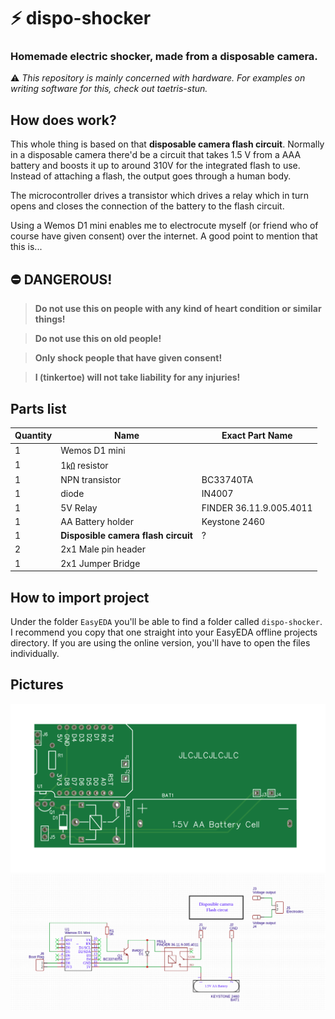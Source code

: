 # ⚡ dispo-shocker

### Homemade electric shocker, made from a disposable camera.

⚠ *This repository is mainly concerned with hardware. For examples on writing software for this, check out taetris-stun.*

## How does work?

This whole thing is based on that **disposable camera flash circuit**. Normally in a disposable camera there'd be a circuit that takes 1.5 V from a AAA battery and boosts it up to around 310V for the integrated flash to use. Instead of attaching a flash, the output goes through a human body.

The microcontroller drives a transistor which drives a relay which in turn opens and closes the connection of the battery to the flash circuit.

Using a Wemos D1 mini enables me to electrocute myself (or friend who of course have given consent) over the internet. A good point to mention that this is...

## ⛔ DANGEROUS!

> **Do not use this on people with any kind of heart condition or similar things!**

> **Do not use this on old people!**

> **Only shock people that have given consent!**

> **I (tinkertoe) will not take liability for any injuries!**

## Parts list

| Quantity | Name | Exact Part Name |
| -------- | ----------------------------------- | ----------------------- |
| 1 | Wemos D1 mini | |
| 1 | 1㏀ resistor | |
| 1 | NPN transistor | BC33740TA |
| 1 | diode | IN4007 |
| 1 | 5V Relay | FINDER 36.11.9.005.4011 |
| 1 | AA Battery holder | Keystone 2460 |
| 1 | **Disposible camera flash circuit** | ? |
| 2 | 2x1 Male pin header | |
| 1 | 2x1 Jumper Bridge | |

## How to import project

Under the folder `EasyEDA` you'll be able to find a folder called `dispo-shocker`. I recommend you copy that one straight into your EasyEDA offline projects directory. If you are using the online version, you'll have to open the files individually.

## Pictures

![](./img/pcb_render.png)
![](./img/schematic.png)

